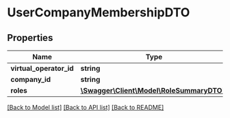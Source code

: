 # UserCompanyMembershipDTO

## Properties
Name | Type | Description | Notes
------------ | ------------- | ------------- | -------------
**virtual_operator_id** | **string** |  | [optional] 
**company_id** | **string** |  | [optional] 
**roles** | [**\Swagger\Client\Model\RoleSummaryDTO[]**](RoleSummaryDTO.md) |  | [optional] 

[[Back to Model list]](../README.md#documentation-for-models) [[Back to API list]](../README.md#documentation-for-api-endpoints) [[Back to README]](../README.md)


